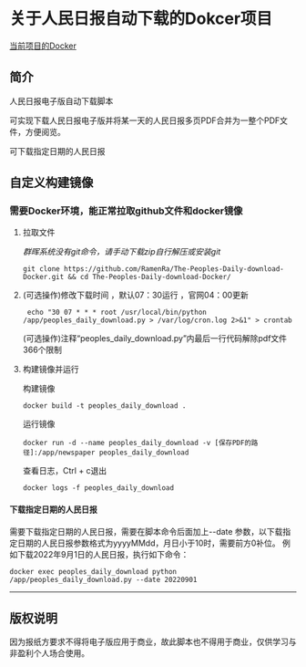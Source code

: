 # 关于人民日报自动下载的Dokcer项目
[当前项目的Docker](https://hub.docker.com/r/ramen31/peoples_daily_download)

## 简介
  人民日报电子版自动下载脚本

  可实现下载人民日报电子版并将某一天的人民日报多页PDF合并为一整个PDF文件，方便阅览。

  可下载指定日期的人民日报
  

## 自定义构建镜像

### 需要Docker环境，能正常拉取github文件和docker镜像

1. 拉取文件

   *群晖系统没有git命令，请手动下载zip自行解压或安装git*
   ```
   git clone https://github.com/RamenRa/The-Peoples-Daily-download-Docker.git && cd The-Peoples-Daily-download-Docker/
   ```


2. (可选操作)修改下载时间 ，默认07：30运行 ，官网04：00更新
   ```
    echo "30 07 * * * root /usr/local/bin/python /app/peoples_daily_download.py > /var/log/cron.log 2>&1" > crontab
   ```
   (可选操作)注释“peoples_daily_download.py”内最后一行代码解除pdf文件366个限制

3. 构建镜像并运行
   
   构建镜像
   
    ```
   docker build -t peoples_daily_download .
    ```
    
   运行镜像
   ```
   docker run -d --name peoples_daily_download -v [保存PDF的路径]:/app/newspaper peoples_daily_download
   ```
   查看日志，Ctrl + c退出
   
    ```
    docker logs -f peoples_daily_download
    ```
    

#### 下载指定日期的人民日报

 需要下载指定日期的人民日报，需要在脚本命令后面加上--date 参数，以下载指定日期的人民日报参数格式为yyyyMMdd，月日小于10时，需要前方0补位。
例如下载2022年9月1日的人民日报，执行如下命令：
   ```shell
   docker exec peoples_daily_download python /app/peoples_daily_download.py --date 20220901
   ```

--------------------------

## 版权说明
   因为报纸方要求不得将电子版应用于商业，故此脚本也不得用于商业，仅供学习与非盈利个人场合使用。


